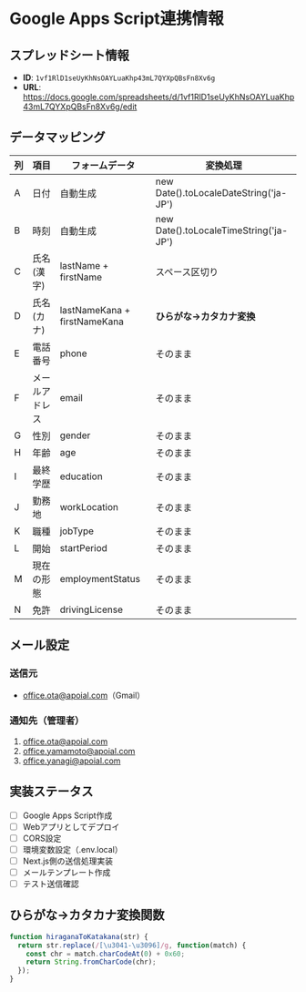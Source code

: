 # Google Apps Script連携情報

## スプレッドシート情報
- **ID**: `1vf1RlD1seUyKhNsOAYLuaKhp43mL7QYXpQBsFn8Xv6g`
- **URL**: https://docs.google.com/spreadsheets/d/1vf1RlD1seUyKhNsOAYLuaKhp43mL7QYXpQBsFn8Xv6g/edit

## データマッピング
| 列 | 項目 | フォームデータ | 変換処理 |
|---|---|---|---|
| A | 日付 | 自動生成 | new Date().toLocaleDateString('ja-JP') |
| B | 時刻 | 自動生成 | new Date().toLocaleTimeString('ja-JP') |
| C | 氏名(漢字) | lastName + firstName | スペース区切り |
| D | 氏名(カナ) | lastNameKana + firstNameKana | **ひらがな→カタカナ変換** |
| E | 電話番号 | phone | そのまま |
| F | メールアドレス | email | そのまま |
| G | 性別 | gender | そのまま |
| H | 年齢 | age | そのまま |
| I | 最終学歴 | education | そのまま |
| J | 勤務地 | workLocation | そのまま |
| K | 職種 | jobType | そのまま |
| L | 開始 | startPeriod | そのまま |
| M | 現在の形態 | employmentStatus | そのまま |
| N | 免許 | drivingLicense | そのまま |

## メール設定
### 送信元
- office.ota@apoial.com（Gmail）

### 通知先（管理者）
1. office.ota@apoial.com
2. office.yamamoto@apoial.com
3. office.yanagi@apoial.com

## 実装ステータス
- [ ] Google Apps Script作成
- [ ] Webアプリとしてデプロイ
- [ ] CORS設定
- [ ] 環境変数設定（.env.local）
- [ ] Next.js側の送信処理実装
- [ ] メールテンプレート作成
- [ ] テスト送信確認

## ひらがな→カタカナ変換関数
```javascript
function hiraganaToKatakana(str) {
  return str.replace(/[\u3041-\u3096]/g, function(match) {
    const chr = match.charCodeAt(0) + 0x60;
    return String.fromCharCode(chr);
  });
}
```